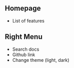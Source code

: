 ## Homepage

- List of features

## Right Menu

- Search docs
- Github link
- Change theme (light, dark)
